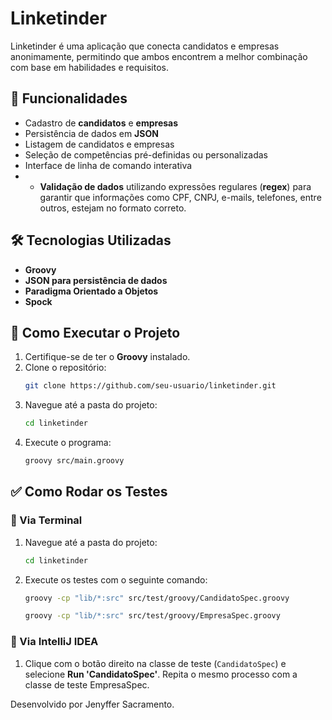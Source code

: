 # Linketinder

Linketinder é uma aplicação que conecta candidatos e empresas anonimamente, permitindo que ambos encontrem a melhor combinação com base em habilidades e requisitos.

## 🚀 Funcionalidades

- Cadastro de **candidatos** e **empresas**
- Persistência de dados em **JSON**
- Listagem de candidatos e empresas
- Seleção de competências pré-definidas ou personalizadas
- Interface de linha de comando interativa
- - **Validação de dados** utilizando expressões regulares (**regex**) para garantir que informações como CPF, CNPJ, e-mails, telefones, entre outros, estejam no formato correto.


## 🛠 Tecnologias Utilizadas

- **Groovy**
- **JSON para persistência de dados**
- **Paradigma Orientado a Objetos**
- **Spock**

## 📌 Como Executar o Projeto

1. Certifique-se de ter o **Groovy** instalado.
2. Clone o repositório:
   ```sh
   git clone https://github.com/seu-usuario/linketinder.git
   ```
3. Navegue até a pasta do projeto:
   ```sh
   cd linketinder
   ```
4. Execute o programa:
   ```sh
   groovy src/main.groovy
   ```

## ✅ Como Rodar os Testes

### 📌 Via Terminal
1. Navegue até a pasta do projeto:
   ```sh
   cd linketinder
   ```
2. Execute os testes com o seguinte comando:
   ```sh
   groovy -cp "lib/*:src" src/test/groovy/CandidatoSpec.groovy
   ```
   ```sh
   groovy -cp "lib/*:src" src/test/groovy/EmpresaSpec.groovy
   ```
### 📌 Via IntelliJ IDEA
1. Clique com o botão direito na classe de teste (`CandidatoSpec`) e selecione **Run 'CandidatoSpec'**. Repita o mesmo processo com a classe de teste EmpresaSpec.

Desenvolvido por Jenyffer Sacramento.

